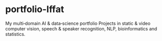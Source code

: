 # portfolio-Iffat
My multi‐domain AI &amp; data‐science portfolio Projects in static &amp; video computer vision, speech &amp; speaker recognition, NLP, bioinformatics and statistics.
